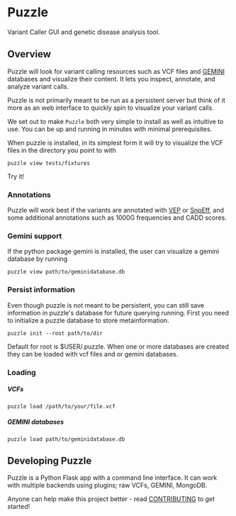 # Puzzle
Variant Caller GUI and genetic disease analysis tool.


## Overview

Puzzle will look for variant calling resources such as VCF files and [GEMINI][gemini] databases and visualize their content. It lets you inspect, annotate, and analyze variant calls.

Puzzle is not primarily meant to be run as a persistent server but think of it more as an web interface to quickly spin to visualize your variant calls.

We set out to make `Puzzle` both very simple to install as well as intuitive to use. You can be up and running in minutes with minimal prerequisites.

When puzzle is installed, in its simplest form it will try to visualize the VCF files in the directory you point to with

```
puzzle view tests/fixtures
```

Try it!

### Annotations ###

Puzzle will work best if the variants are annotated with [VEP][vep] or [SnpEff][snpeff], and some additional annotations such as 1000G frequencies and CADD scores.

### Gemini support ###

If the python package gemini is installed, the user can visualize a gemini database by running

```
puzzle view path/to/geminidatabase.db
```

### Persist information
Even though puzzle is not meant to be persistent, you can still save information in puzzle's database
for future querying running. First you need to initialize a puzzle database to store metainformation.
```
puzzle init --root path/to/dir
```

Default for root is $USER/.puzzle.
When one or more databases are created they can be loaded with vcf files and or gemini databases.

### Loading ###


##### VCFs #####


```
puzzle load /path/to/your/file.vcf
```

##### GEMINI databases #####

```
puzzle load path/to/geminidatabase.db
```

## Developing Puzzle
Puzzle is a Python Flask app with a command line interface. It can work with multiple backends using plugins; raw VCFs, GEMINI, MongoDB.

Anyone can help make this project better - read [CONTRIBUTING](about/contributing.md) to get started!

[gemini]: https://github.com/arq5x/gemini
[vep]: http://www.ensembl.org/info/docs/tools/vep/index.html
[snpeff]: http://snpeff.sourceforge.net/SnpEff_manual.html